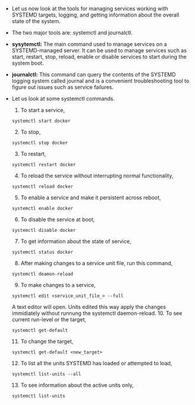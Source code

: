 * Let us now look at the tools for managing services working with SYSTEMD targets, logging, and getting information about the overall state of the system. 

* The two major tools are: systemctl and journalctl. 

* <b>sysytemctl:</b> The main command used to manage services on a SYSTEMD-managed server. It can be used to manage services such as start, restart, stop, reload, enable or disable services to start during the system boot. 

* <b>journalctl:</b> This command can query the contents of the SYSTEMD logging system called journal and is a convenient troubleshooting tool to figure out issues such as service failures. 

* Let us look at some systemctl commands.

   1. To start a service, 
   ```
   systemctl start docker
   ```
   2. To stop,
   ```
   systemctl stop docker
   ```
   3. To restart,
   ```
   systemctl restart docker
   ```
   4. To reload the service without interrupting normal functionality,
   ```
   systemctl reload docker 
   ```
   5. To enable a service and make it persistent across reboot,
   ```
   systemctl enable docker
   ```
   6. To disable the service at boot,
   ```
   systemctl disable docker
   ```
   7. To get information about the state of service,
   ```
   systemctl status docker
   ```
   8. After making changes to a service unit file, run this command,
   ```
   systemctl deamon-reload 
   ```
   9. To make changes to a service,
   ```
   systemctl edit <service_unit_file_> --full 
   ```
   A text editor will open. Units edited this way apply the changes immidiately without runnung the systemctl daemon-reload.
   10. To see current run-level or the target, 
   ```
   systemctl get-default
   ```
   11. To change the target,
   ```
   systemctl get-default <new_target>
   ```
   12. To list all the units SYSTEMD has loaded or attempted to load,
   ```
   systemctl list-units --all 
   ```
   13. To see information about the active units only,
   ```
   systemctl list-units
   ```
   

   











